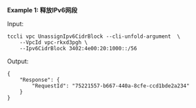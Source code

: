 **Example 1: 释放IPv6网段**



Input: 

```
tccli vpc UnassignIpv6CidrBlock --cli-unfold-argument  \
    --VpcId vpc-rkxd3pgh \
    --Ipv6CidrBlock 3402:4e00:20:1000::/56
```

Output: 
```
{
    "Response": {
        "RequestId": "75221557-b667-440a-8cfe-ccd1bde2a234"
    }
}
```

